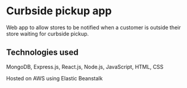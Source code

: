# Curbside pickup app

Web app to allow stores to be notified when a customer is outside their store waiting for curbside pickup.

## Technologies used

MongoDB, Express.js, React.js, Node.js, JavaScript, HTML, CSS 

Hosted on AWS using Elastic Beanstalk